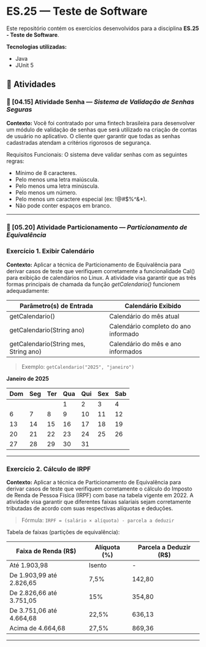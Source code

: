 # ES.25 — Teste de Software

Este repositório contém os exercícios desenvolvidos para a disciplina **ES.25 - Teste de Software**.

**Tecnologias utilizadas:**  
- Java  
- JUnit 5

## 📌 Atividades

### 📂 [04.15] Atividade Senha — *Sistema de Validação de Senhas Seguras*

**Contexto:**
Você foi contratado por uma fintech brasileira para desenvolver um módulo de validação de senhas que será utilizado na criação de contas de usuário no aplicativo. O cliente quer garantir que todas as senhas cadastradas atendam a critérios rigorosos de segurança.

Requisitos Funcionais: O sistema deve validar senhas com as seguintes regras:

- Mínimo de 8 caracteres.
- Pelo menos uma letra maiúscula.
- Pelo menos uma letra minúscula.
- Pelo menos um número.
- Pelo menos um caractere especial (ex: !@#$%^&*).
- Não pode conter espaços em branco.

---

### 📂 [05.20] Atividade Particionamento — *Particionamento de Equivalência*

### Exercício 1. Exibir Calendário

**Contexto:**
Aplicar a técnica de Particionamento de Equivalência para derivar casos de teste que verifiquem corretamente a funcionalidade Cal() para exibição de calendários no Linux. A atividade visa garantir que as três formas principais de chamada da função *getCalendario()* funcionem adequadamente:

| Parâmetro(s) de Entrada               | Calendário Exibido                   |
|---------------------------------------|--------------------------------------|
| getCalendario()                       | Calendário do mês atual              |
| getCalendario(String ano)             | Calendário completo do ano informado |
| getCalendario(String mes, String ano) | Calendário do mês e ano informados   |

> Exemplo: `getCalendario("2025", "janeiro")`

**Janeiro de 2025**

| Dom | Seg | Ter | Qua | Qui | Sex | Sab |
|-----|-----|-----|-----|-----|-----|-----|
|     |     |     |  1  |  2  |  3  |  4  |
|  6  |  7  |  8  |  9  |  10 |  11 |  12 |
|  13 |  14 |  15 |  16 |  17 |  18 |  19 |
|  20 |  21 |  22 |  23 |  24 |  25 |  26 |
|  27 |  28 |  29 |  30 |  31 |     |     |

---

### Exercício 2. Cálculo de IRPF

**Contexto:**
Aplicar a técnica de Particionamento de Equivalência para derivar casos de teste que verifiquem corretamente o cálculo do Imposto de Renda de Pessoa Física (IRPF) com base na tabela vigente em 2022. A atividade visa garantir que diferentes faixas salariais sejam corretamente tributadas de acordo com suas respectivas alíquotas e deduções.

> Fórmula: `IRPF = (salário × alíquota) - parcela a deduzir`

Tabela de faixas (partições de equivalência):

| Faixa de Renda (R$)          | Alíquota (%) | Parcela a Deduzir (R$)  |
|------------------------------|--------------|-------------------------|
| Até 1.903,98                 | Isento       | -                       |
| De 1.903,99 até 2.826,65     | 7,5%         | 142,80                  |
| De 2.826,66 até 3.751,05     | 15%          | 354,80                  |
| De 3.751,06 até 4.664,68     | 22,5%        | 636,13                  |
| Acima de 4.664,68            | 27,5%        | 869,36                  |

---











